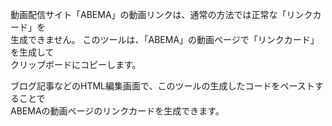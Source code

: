 動画配信サイト「ABEMA」の動画リンクは、通常の方法では正常な「リンクカード」を<br>
生成できません。 このツールは、「ABEMA」の動画ページで「リンクカード」を生成して<br>
クリップボードにコピーします。<br>

ブログ記事などのHTML編集画面で、このツールの生成したコードをペーストすることで<br>
ABEMAの動画ページのリンクカードを生成できます。<br>
<br>
